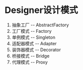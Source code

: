 # Designer设计模式
1. 抽象工厂 -- AbstractFactory
2. 工厂模式 -- Factory
3. 单例模式 -- Singleton
4. 适配器模式  -- Adapter
5. 装饰器模式  -- Decorator
6. 桥接模式   -- Bridge
7. 代理模式 -- Proxy


